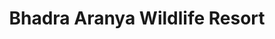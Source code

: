 ---
layout: location
exclusive: Yes
keywords: resort stay
title: Bhadra Aranya Wildlife Resort
cover_image: /properties/Bhadra Aranya homestay/1.webp
images_src: Bhadra Aranya homestay
price: ₹2,999
area: Kudremukh
rating: 5
description: Seeking serenity? Look no further than Bhadra Aranya Wildlife Resort, a haven nestled 22 km outside Chikmagalur. Unwind in spacious, air-conditioned rooms with hill or garden views, each featuring a king bed and private balcony. Stay connected with Wi-Fi, cool off in the pool, or explore the resort's lush gardens and play areas. Evenings offer a cozy fireplace or starlit picnics under a sky ablaze with stars. Bhadra Aranya – where comfort meets nature, and tranquility awaits.
district: Horanadu
total-occupancy: 24
rooms: 7
stay-type: Resort
accomodation: [
    [0 Standard Room, 0, 0, shop],
    [0 Basic Room, 0, 0, house-door], 
    [0 Dormitory Room, 0, 0, shop]
]
pricing: [
    [BASIC PACKAGE, 2799, Stay | Activities | Breakfast | Hi-tea | Veg Snacks],
    [STANDARD PACKAGE, 3499, Stay | Activities | All Meals | Hi-tea | Veg Snacks],
    [COUPLE PACKAGE, 3799, Stay | Activities | All Meals | Hi-tea | Veg Snacks],
]
ameneties: [
    [ fa-solid fa-wind,Air Conditioning],
    [ fa-solid fa-tv, TV],
    [ fa-solid fa-utensils,Restaurant],
    [ fa-solid fa-users-rectangle,Conference Room],
    [ fa-solid fa-person-swimming,Swimming Pool],
    [ fa-solid fa-mug-saucer,Cafeteria],
    [ fa-solid fa-plug-circle-plus,Power Backup],
    [ fa-solid fa-shirt,Laundry],
    [ fa-solid fa-square-parking,Parking],
    [ fa-solid fa-snowflake,Refrigerator],
    [ fa-solid fa-mug-hot,Kettle],
    [ fa-solid fa-shower,Shower],
    [ fa-solid fa-hot-tub-person,Hot Water],
    
]
activities: [ 
    [ fa-solid fa-fire,Bonfire & Music],
    [ fa-solid fa-person-walking,Nature Walk],
    [ fa-solid fa-chess-knight,Chess], 
    [ fa-solid fa-person-walking,Jungle Walk], 
    [ fa-solid fa-person-swimming, Swimming], 
    [ fa-solid fa-person-walking,Estate Walk], 
    [ fa-solid fa-spoon,Badmiton], 
    [ fa-solid fa-baseball-bat-ball,Cricket], 
    [ fa-solid fa-hockey-puck,Carrom], 
    [ fa-solid fa-dove,Bird Watch], 
    [ fa-solid fa-cloud-showers-heavy,Rain Dance], 
    [ fa-solid fa-volleyball,Vollyball], 
    [ fa-solid fa-child-reaching,Kids Play Area],     
]
locations: [Hornadu Temple(4KM), Kyathanmakki Trekking(6KM), Gaaligudda Sunset Point(7KM), Amba Teertha(11KM), Kalaseshwara Temple(11KM), Surmane Water Falls]
breakfast: [Neer Dosa, item2, item3, item4]
lunch: [item1, item2, item3, item4]
dinner: [item1, item2, item3, item4]
tnc: ["Yes","Yes","Yes", "Yes", 12:00PM-11:00AM]
---